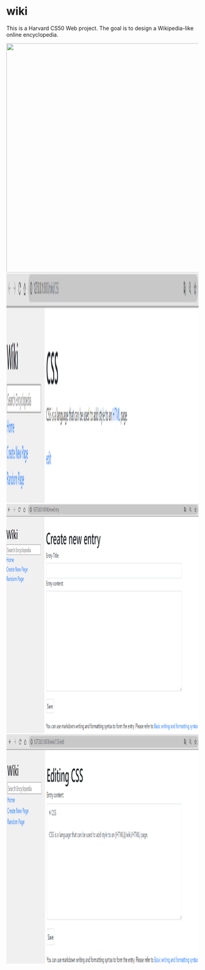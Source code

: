 # wiki

This is a Harvard CS50 Web project. The goal is to design a Wikipedia-like online encyclopedia.

<img src="encyclopedia/static/encyclopedia/indxe.PNG" width="600" height="600">
<img src="encyclopedia/static/encyclopedia/entry.PNG" width="600" height="600">
<img src="encyclopedia/static/encyclopedia/new.PNG" width="600" height="600">
<img src="encyclopedia/static/encyclopedia/edit.PNG" width="600" height="600">
